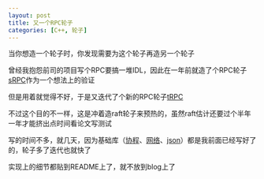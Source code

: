 ```yaml
---
layout: post
title: 又一个RPC轮子
categories: [C++, 轮子]
---
```


当你想造一个轮子时，你发现需要为这个轮子再造另一个轮子

<!--more-->

曾经我抱怨前司的项目写个RPC要搞一堆IDL，因此在一年前就造了个RPC轮子[sRPC](https://github.com/Caturra000/sRPC)作为一个想法上的验证

但是用着就觉得不好，于是又迭代了个新的RPC轮子[tRPC](https://github.com/Caturra000/tRPC)

不过这个目的不一样，这是冲着造raft轮子来预热的，虽然raft估计还要过个半年一年才能挤出点时间看论文写测试

写的时间不多，就几天，因为基础库（[协程](https://github.com/Caturra000/co)、[网络](https://github.com/Caturra000/FluentNet)、[json](https://github.com/Caturra000/vsJSON)）都是我前面已经写好了的，轮子多了迭代也就快了

实现上的细节都贴到README上了，就不放到blog上了
